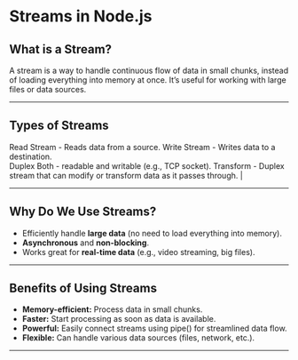# Streams in Node.js

## What is a Stream?

A stream is a way to handle continuous flow of data in small chunks, instead of loading everything into memory at once. It’s useful for working with large files or data sources.

---

## Types of Streams

Read Stream - Reads data from a source.
Write Stream - Writes data to a destination.  
Duplex Both - readable and writable (e.g., TCP socket).
Transform - Duplex stream that can modify or transform data as it passes through. |

---

## Why Do We Use Streams?

- Efficiently handle **large data** (no need to load everything into memory).
- **Asynchronous** and **non-blocking**.
- Works great for **real-time data** (e.g., video streaming, big files).

---

## Benefits of Using Streams

- **Memory-efficient:** Process data in small chunks.
- **Faster:** Start processing as soon as data is available.
- **Powerful:** Easily connect streams using pipe() for streamlined data flow.
- **Flexible:** Can handle various data sources (files, network, etc.).

---
